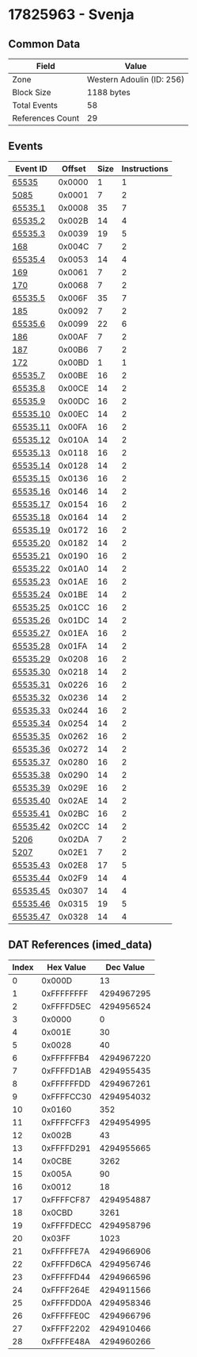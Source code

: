# 17825963 - Svenja

## Common Data

| Field            | Value                     |
|------------------|---------------------------|
| Zone             | Western Adoulin (ID: 256) |
| Block Size       | 1188 bytes                |
| Total Events     | 58                        |
| References Count | 29                        |

## Events

| Event ID                  | Offset   |   Size |   Instructions |
|---------------------------|----------|--------|----------------|
| [65535](./65535.md)       | 0x0000   |      1 |              1 |
| [5085](./5085.md)         | 0x0001   |      7 |              2 |
| [65535.1](./65535.1.md)   | 0x0008   |     35 |              7 |
| [65535.2](./65535.2.md)   | 0x002B   |     14 |              4 |
| [65535.3](./65535.3.md)   | 0x0039   |     19 |              5 |
| [168](./168.md)           | 0x004C   |      7 |              2 |
| [65535.4](./65535.4.md)   | 0x0053   |     14 |              4 |
| [169](./169.md)           | 0x0061   |      7 |              2 |
| [170](./170.md)           | 0x0068   |      7 |              2 |
| [65535.5](./65535.5.md)   | 0x006F   |     35 |              7 |
| [185](./185.md)           | 0x0092   |      7 |              2 |
| [65535.6](./65535.6.md)   | 0x0099   |     22 |              6 |
| [186](./186.md)           | 0x00AF   |      7 |              2 |
| [187](./187.md)           | 0x00B6   |      7 |              2 |
| [172](./172.md)           | 0x00BD   |      1 |              1 |
| [65535.7](./65535.7.md)   | 0x00BE   |     16 |              2 |
| [65535.8](./65535.8.md)   | 0x00CE   |     14 |              2 |
| [65535.9](./65535.9.md)   | 0x00DC   |     16 |              2 |
| [65535.10](./65535.10.md) | 0x00EC   |     14 |              2 |
| [65535.11](./65535.11.md) | 0x00FA   |     16 |              2 |
| [65535.12](./65535.12.md) | 0x010A   |     14 |              2 |
| [65535.13](./65535.13.md) | 0x0118   |     16 |              2 |
| [65535.14](./65535.14.md) | 0x0128   |     14 |              2 |
| [65535.15](./65535.15.md) | 0x0136   |     16 |              2 |
| [65535.16](./65535.16.md) | 0x0146   |     14 |              2 |
| [65535.17](./65535.17.md) | 0x0154   |     16 |              2 |
| [65535.18](./65535.18.md) | 0x0164   |     14 |              2 |
| [65535.19](./65535.19.md) | 0x0172   |     16 |              2 |
| [65535.20](./65535.20.md) | 0x0182   |     14 |              2 |
| [65535.21](./65535.21.md) | 0x0190   |     16 |              2 |
| [65535.22](./65535.22.md) | 0x01A0   |     14 |              2 |
| [65535.23](./65535.23.md) | 0x01AE   |     16 |              2 |
| [65535.24](./65535.24.md) | 0x01BE   |     14 |              2 |
| [65535.25](./65535.25.md) | 0x01CC   |     16 |              2 |
| [65535.26](./65535.26.md) | 0x01DC   |     14 |              2 |
| [65535.27](./65535.27.md) | 0x01EA   |     16 |              2 |
| [65535.28](./65535.28.md) | 0x01FA   |     14 |              2 |
| [65535.29](./65535.29.md) | 0x0208   |     16 |              2 |
| [65535.30](./65535.30.md) | 0x0218   |     14 |              2 |
| [65535.31](./65535.31.md) | 0x0226   |     16 |              2 |
| [65535.32](./65535.32.md) | 0x0236   |     14 |              2 |
| [65535.33](./65535.33.md) | 0x0244   |     16 |              2 |
| [65535.34](./65535.34.md) | 0x0254   |     14 |              2 |
| [65535.35](./65535.35.md) | 0x0262   |     16 |              2 |
| [65535.36](./65535.36.md) | 0x0272   |     14 |              2 |
| [65535.37](./65535.37.md) | 0x0280   |     16 |              2 |
| [65535.38](./65535.38.md) | 0x0290   |     14 |              2 |
| [65535.39](./65535.39.md) | 0x029E   |     16 |              2 |
| [65535.40](./65535.40.md) | 0x02AE   |     14 |              2 |
| [65535.41](./65535.41.md) | 0x02BC   |     16 |              2 |
| [65535.42](./65535.42.md) | 0x02CC   |     14 |              2 |
| [5206](./5206.md)         | 0x02DA   |      7 |              2 |
| [5207](./5207.md)         | 0x02E1   |      7 |              2 |
| [65535.43](./65535.43.md) | 0x02E8   |     17 |              5 |
| [65535.44](./65535.44.md) | 0x02F9   |     14 |              4 |
| [65535.45](./65535.45.md) | 0x0307   |     14 |              4 |
| [65535.46](./65535.46.md) | 0x0315   |     19 |              5 |
| [65535.47](./65535.47.md) | 0x0328   |     14 |              4 |

## DAT References (imed_data)

|   Index | Hex Value   |   Dec Value |
|---------|-------------|-------------|
|       0 | 0x000D      |          13 |
|       1 | 0xFFFFFFFF  |  4294967295 |
|       2 | 0xFFFFD5EC  |  4294956524 |
|       3 | 0x0000      |           0 |
|       4 | 0x001E      |          30 |
|       5 | 0x0028      |          40 |
|       6 | 0xFFFFFFB4  |  4294967220 |
|       7 | 0xFFFFD1AB  |  4294955435 |
|       8 | 0xFFFFFFDD  |  4294967261 |
|       9 | 0xFFFFCC30  |  4294954032 |
|      10 | 0x0160      |         352 |
|      11 | 0xFFFFCFF3  |  4294954995 |
|      12 | 0x002B      |          43 |
|      13 | 0xFFFFD291  |  4294955665 |
|      14 | 0x0CBE      |        3262 |
|      15 | 0x005A      |          90 |
|      16 | 0x0012      |          18 |
|      17 | 0xFFFFCF87  |  4294954887 |
|      18 | 0x0CBD      |        3261 |
|      19 | 0xFFFFDECC  |  4294958796 |
|      20 | 0x03FF      |        1023 |
|      21 | 0xFFFFFE7A  |  4294966906 |
|      22 | 0xFFFFD6CA  |  4294956746 |
|      23 | 0xFFFFFD44  |  4294966596 |
|      24 | 0xFFFF264E  |  4294911566 |
|      25 | 0xFFFFDD0A  |  4294958346 |
|      26 | 0xFFFFFE0C  |  4294966796 |
|      27 | 0xFFFF2202  |  4294910466 |
|      28 | 0xFFFFE48A  |  4294960266 |
